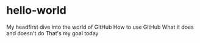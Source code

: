 # hello-world
My headfirst dive into the world of GitHub
How to use GitHub
What it does and doesn't do
That's my goal today
